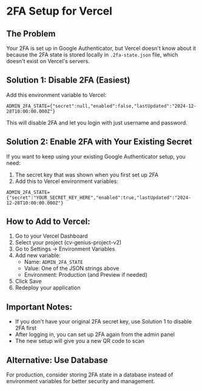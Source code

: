 # 2FA Setup for Vercel

## The Problem
Your 2FA is set up in Google Authenticator, but Vercel doesn't know about it because the 2FA state is stored locally in `.2fa-state.json` file, which doesn't exist on Vercel's servers.

## Solution 1: Disable 2FA (Easiest)
Add this environment variable to Vercel:

```
ADMIN_2FA_STATE={"secret":null,"enabled":false,"lastUpdated":"2024-12-28T10:00:00.000Z"}
```

This will disable 2FA and let you login with just username and password.

## Solution 2: Enable 2FA with Your Existing Secret
If you want to keep using your existing Google Authenticator setup, you need:

1. The secret key that was shown when you first set up 2FA
2. Add this to Vercel environment variables:

```
ADMIN_2FA_STATE={"secret":"YOUR_SECRET_KEY_HERE","enabled":true,"lastUpdated":"2024-12-28T10:00:00.000Z"}
```

## How to Add to Vercel:

1. Go to your Vercel Dashboard
2. Select your project (cv-genius-project-v2)
3. Go to Settings → Environment Variables
4. Add new variable:
   - Name: `ADMIN_2FA_STATE`
   - Value: One of the JSON strings above
   - Environment: Production (and Preview if needed)
5. Click Save
6. Redeploy your application

## Important Notes:

- If you don't have your original 2FA secret key, use Solution 1 to disable 2FA first
- After logging in, you can set up 2FA again from the admin panel
- The new setup will give you a new QR code to scan

## Alternative: Use Database
For production, consider storing 2FA state in a database instead of environment variables for better security and management.